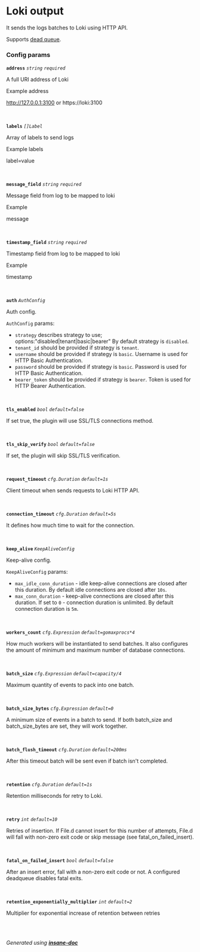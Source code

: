 # Loki output
It sends the logs batches to Loki using HTTP API.

Supports [dead queue](/plugin/output/README.md#dead-queue).

### Config params
**`address`** *`string`* *`required`* 

A full URI address of Loki

Example address

http://127.0.0.1:3100 or https://loki:3100

<br>

**`labels`** *`[]Label`* 

Array of labels to send logs

Example labels

label=value

<br>

**`message_field`** *`string`* *`required`* 

Message field from log to be mapped to loki

Example

message

<br>

**`timestamp_field`** *`string`* *`required`* 

Timestamp field from log to be mapped to loki

Example

timestamp

<br>

**`auth`** *`AuthConfig`* 

Auth config.

`AuthConfig` params:
* `strategy` describes strategy to use; options:"disabled|tenant|basic|bearer"
By default strategy is `disabled`.
* `tenant_id` should be provided if strategy is `tenant`.
* `username` should be provided if strategy is `basic`.
Username is used for HTTP Basic Authentication.
* `password` should be provided if strategy is `basic`.
Password is used for HTTP Basic Authentication.
* `bearer_token` should be provided if strategy is `bearer`.
Token is used for HTTP Bearer Authentication.

<br>

**`tls_enabled`** *`bool`* *`default=false`* 

If set true, the plugin will use SSL/TLS connections method.

<br>

**`tls_skip_verify`** *`bool`* *`default=false`* 

If set, the plugin will skip SSL/TLS verification.

<br>

**`request_timeout`** *`cfg.Duration`* *`default=1s`* 

Client timeout when sends requests to Loki HTTP API.

<br>

**`connection_timeout`** *`cfg.Duration`* *`default=5s`* 

It defines how much time to wait for the connection.

<br>

**`keep_alive`** *`KeepAliveConfig`* 

Keep-alive config.

`KeepAliveConfig` params:
* `max_idle_conn_duration` - idle keep-alive connections are closed after this duration.
By default idle connections are closed after `10s`.
* `max_conn_duration` - keep-alive connections are closed after this duration.
If set to `0` - connection duration is unlimited.
By default connection duration is `5m`.

<br>

**`workers_count`** *`cfg.Expression`* *`default=gomaxprocs*4`* 

How much workers will be instantiated to send batches.
It also configures the amount of minimum and maximum number of database connections.

<br>

**`batch_size`** *`cfg.Expression`* *`default=capacity/4`* 

Maximum quantity of events to pack into one batch.

<br>

**`batch_size_bytes`** *`cfg.Expression`* *`default=0`* 

A minimum size of events in a batch to send.
If both batch_size and batch_size_bytes are set, they will work together.

<br>

**`batch_flush_timeout`** *`cfg.Duration`* *`default=200ms`* 

After this timeout batch will be sent even if batch isn't completed.

<br>

**`retention`** *`cfg.Duration`* *`default=1s`* 

Retention milliseconds for retry to Loki.

<br>

**`retry`** *`int`* *`default=10`* 

Retries of insertion. If File.d cannot insert for this number of attempts,
File.d will fall with non-zero exit code or skip message (see fatal_on_failed_insert).

<br>

**`fatal_on_failed_insert`** *`bool`* *`default=false`* 

After an insert error, fall with a non-zero exit code or not. A configured deadqueue disables fatal exits.

<br>

**`retention_exponentially_multiplier`** *`int`* *`default=2`* 

Multiplier for exponential increase of retention between retries

<br>


<br>*Generated using [__insane-doc__](https://github.com/vitkovskii/insane-doc)*